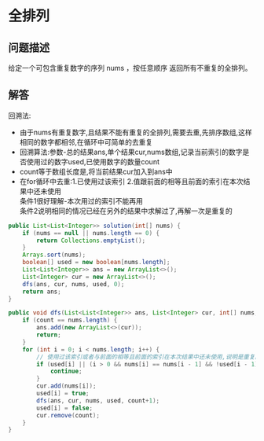 # 全排列

## 问题描述

给定一个可包含重复数字的序列 nums ，按任意顺序 返回所有不重复的全排列。

## 解答

回溯法:

* 由于nums有重复数字,且结果不能有重复的全排列,需要去重,先排序数组,这样相同的数字都相邻,在循环中可简单的去重复
* 回溯算法:参数-总的结果ans,单个结果cur,nums数组,记录当前索引的数字是否使用过的数字used,已使用数字的数量count
* count等于数组长度是,将当前结果cur加入到ans中
* 在for循环中去重:1.已使用过该索引 2.值跟前面的相等且前面的索引在本次结果中还未使用  
条件1很好理解-本次用过的索引不能再用  
条件2说明相同的情况已经在另外的结果中求解过了,再解一次是重复的

``` java
public List<List<Integer>> solution(int[] nums) {
    if (nums == null || nums.length == 0) {
        return Collections.emptyList();
    }
    Arrays.sort(nums);
    boolean[] used = new boolean[nums.length];
    List<List<Integer>> ans = new ArrayList<>();
    List<Integer> cur = new ArrayList<>();
    dfs(ans, cur, nums, used, 0);
    return ans;
}

public void dfs(List<List<Integer>> ans, List<Integer> cur, int[] nums, boolean[] used, int count) {
    if (count == nums.length) {
        ans.add(new ArrayList<>(cur));
        return;
    }
    for (int i = 0; i < nums.length; i++) {
        // 使用过该索引或者与前面的相等且前面的索引在本次结果中还未使用,说明是重复的
        if (used[i] || (i > 0 && nums[i] == nums[i - 1] && !used[i - 1])) {
            continue;
        }
        cur.add(nums[i]);
        used[i] = true;
        dfs(ans, cur, nums, used, count+1);
        used[i] = false;
        cur.remove(count);
    }
}
```
